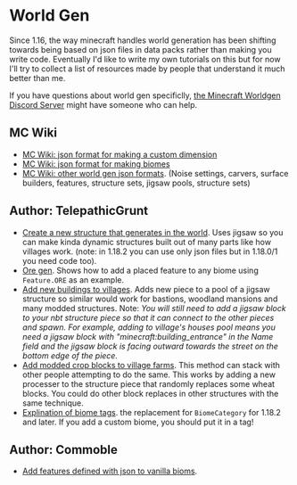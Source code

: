 # World Gen

Since 1.16, the way minecraft handles world generation has been shifting towards being based on json files in data packs rather than making you write code. Eventually I'd like to write my own tutorials on this but for now I'll try to collect a list of resources made by people that understand it much better than me. 

If you have questions about world gen specificlly, [the Minecraft Worldgen Discord Server](https://discord.gg/BuBGds9) might have someone who can help.  

## MC Wiki

- [MC Wiki: json format for making a custom dimension](https://minecraft.fandom.com/wiki/Custom_dimension)
- [MC Wiki: json format for making biomes](https://minecraft.fandom.com/wiki/Biome/JSON_format)
- [MC Wiki: other world gen json formats](https://minecraft.fandom.com/wiki/Custom_world_generation). (Noise settings, carvers, surface builders, features, structure sets, jigsaw pools, structure sets)

## Author: TelepathicGrunt

- [Create a new structure that generates in the world](https://github.com/TelepathicGrunt/StructureTutorialMod/tree/1.18.2-Forge-Jigsaw). Uses jigsaw so you can make kinda dynamic structures built out of many parts like how villages work. (note: in 1.18.2 you can use only json files but in 1.18.0/1 you need code too).
- [Ore gen](https://gist.github.com/TelepathicGrunt/6955dba1aca2636b8816595fa4868b86). Shows how to add a placed feature to any biome using `Feature.ORE` as an example.  
- [Add new buildings to villages](https://gist.github.com/TelepathicGrunt/4fdbc445ebcbcbeb43ac748f4b18f342). Adds new piece to a pool of a jigsaw structure so similar would work for bastions, woodland mansions and many modded structures. Note: *You will still need to add a jigsaw block to your nbt structure piece so that it can connect to the other pieces and spawn. For example, adding to village's houses pool means you need a jigsaw block with "minecraft:building_entrance" in the Name field and the jigsaw block is facing outward towards the street on the bottom edge of the piece.*
- [Add modded crop blocks to village farms](https://gist.github.com/TelepathicGrunt/c02333993a1c35dea26fdb98fead5074). This method can stack with other people attempting to do the same. This works by adding a new processer to the structure piece that randomly replaces some wheat blocks. You could do other block replaces in other structures with the same technique. 
- [Explination of biome tags](https://gist.github.com/TelepathicGrunt/b768ce904baa4598b21c3ca42f137f23). the replacement for `BiomeCategory` for 1.18.2 and later. If you add a custom biome, you should put it in a tag!

## Author: Commoble

- [Add features defined with json to vanilla bioms](https://gist.github.com/Commoble/573ac69ac95818daf643d443bf67b260). 